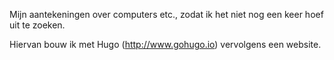 
Mijn aantekeningen over computers etc., zodat ik 
het niet nog een keer hoef uit te zoeken.

Hiervan bouw ik met Hugo (http://www.gohugo.io)
vervolgens een website.


